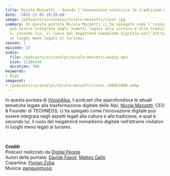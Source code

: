```yaml
---
title: Nicola Mezzetti - Quando l'innovazione valorizza la tradizione @Bolzano
date: '2022-11-03 19:20:00'
image: /podcasts/visionalps/nicola-mezzetti/cover.jpg
summary: In questa puntata Nicola Mazzetti ci ha spiegato come l’innovazione digitale
  può essere integrata negli aspetti legati alla cultura e alla tradizione, e qual
  è, secondo lui, il ruolo del megatrend nomadismo digitale nell’attrarre visitatori
  in luoghi meno legati al turismo.
season: 1
episode: 27
audio:
  file: /podcasts/visionalps/nicola-mezzetti/audio.mp3
  size: 11204149
  duration: 700
keywords:
- Alpi
imageset:
- /podcasts/visionalps/nicola-mezzetti/cover.1000x1000.webp
---
```


In questa puntata di [VisionAlps](https://www.visionalps.com/), il podcast che approfondisce le attuali tematiche legate alla trasformazione digitale delle Alpi, [Nicola Mazzetti](https://www.linkedin.com/in/nicolamezzetti/), CEO & Founder di TECHNEOS, ci ha spiegato come l’innovazione digitale può essere integrata negli aspetti legati alla cultura e alla tradizione, e qual è, secondo lui, il ruolo del megatrend nomadismo digitale nell’attrarre visitatori in luoghi meno legati al turismo.

<br>

**Crediti**<br>
Podcast realizzato da [Digital People](https://w3id.org/digitalpeople)<br>
Autori della puntata: [Davide Fasoli](https://www.linkedin.com/in/davide-fasoli-2b3246179/), [Matteo Gallo](https://www.linkedin.com/in/matteo-gallo-4a5ab31a8/)<br>
Copertina: [Florian Zyba](https://www.linkedin.com/in/florian-zyba/)<br>
Musica: [penguinmusic](https://pixabay.com/users/penguinmusic-24940186/)